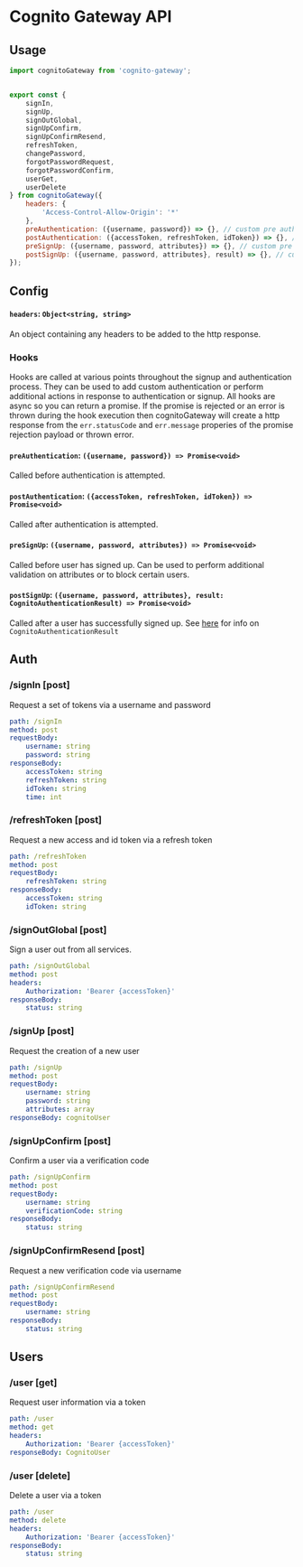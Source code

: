 # Cognito Gateway API

## Usage

```js
import cognitoGateway from 'cognito-gateway';


export const {
    signIn,
    signUp,
    signOutGlobal,
    signUpConfirm,
    signUpConfirmResend,
    refreshToken,
    changePassword,
    forgotPasswordRequest,
    forgotPasswordConfirm,
    userGet,
    userDelete
} from cognitoGateway({
    headers: {
        'Access-Control-Allow-Origin': '*'
    },
    preAuthentication: ({username, password}) => {}, // custom pre auth logic
    postAuthentication: ({accessToken, refreshToken, idToken}) => {}, // custom post auth logic
    preSignUp: ({username, password, attributes}) => {}, // custom pre sign up logic
    postSignUp: ({username, password, attributes}, result) => {}, // custom post sign up logic
});

```

## Config


#### `headers`: `Object<string, string>`

An object containing any headers to be added to the http response.

### Hooks

Hooks are called at various points throughout the signup and authentication process. They can be used to add custom authentication or perform additional actions in response to authentication or signup. All hooks are async so you can return a promise. If the promise is rejected or an error is thrown during the hook execution then cognitoGateway will create a http response from the `err.statusCode` and `err.message` properies of the promise rejection payload or thrown error.

#### `preAuthentication`: `({username, password}) => Promise<void>`

Called before authentication is attempted.

#### `postAuthentication`: `({accessToken, refreshToken, idToken}) => Promise<void>`

Called after authentication is attempted.


#### `preSignUp`: `({username, password, attributes}) => Promise<void>`

Called before user has signed up. Can be used to perform additional validation on attributes or to block certain users.


#### `postSignUp`: `({username, password, attributes}, result: CognitoAuthenticationResult) => Promise<void>`

Called after a user has successfully signed up. See [here](https://github.com/aws/amazon-cognito-identity-js/blob/master/src/CognitoUserPool.js#L96) for info on `CognitoAuthenticationResult`


## Auth

### /signIn [post]
Request a set of tokens via a username and password

```yaml
path: /signIn
method: post
requestBody:
    username: string
    password: string
responseBody:
    accessToken: string
    refreshToken: string
    idToken: string
    time: int
```


### /refreshToken [post]
Request a new access and id token via a refresh token

```yaml
path: /refreshToken
method: post
requestBody:
    refreshToken: string
responseBody:
    accessToken: string
    idToken: string
```


### /signOutGlobal [post]
Sign a user out from all services.

```yaml
path: /signOutGlobal
method: post
headers:
    Authorization: 'Bearer {accessToken}'
responseBody:
    status: string
```


### /signUp [post]
Request the creation of a new user
```yaml
path: /signUp
method: post
requestBody:
    username: string
    password: string
    attributes: array
responseBody: cognitoUser
```


### /signUpConfirm [post]
Confirm a user via a verification code
```yaml
path: /signUpConfirm
method: post
requestBody:
    username: string
    verificationCode: string
responseBody:
    status: string
```


### /signUpConfirmResend [post]
Request a new verification code via username
```yaml
path: /signUpConfirmResend
method: post
requestBody:
    username: string
responseBody:
    status: string
```


## Users


### /user [get]
Request user information via a token
```yaml
path: /user
method: get
headers:
    Authorization: 'Bearer {accessToken}'
responseBody: CognitoUser
```


### /user [delete]
Delete a user via a token
```yaml
path: /user
method: delete
headers:
    Authorization: 'Bearer {accessToken}'
responseBody:
    status: string
```

